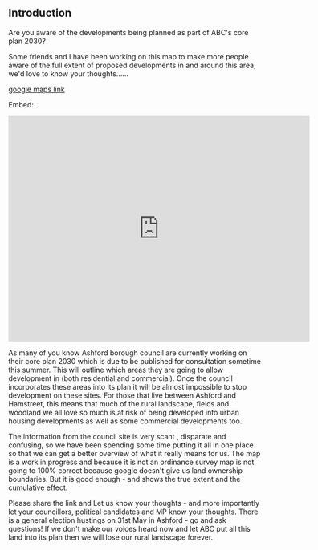 ## Introduction

Are you aware of the developments being planned as part of ABC's core plan 2030?

Some friends and I have been working on this map to make more people aware of the full extent of proposed developments in and around this area, we'd love to know your thoughts......

[google maps link](https://www.google.co.uk/maps/@51.1074543,0.823524,13z/data=!4m2!6m1!1s1eK9Jhuzd8l9kXB0t355LFvCOJMw)

Embed:

<iframe src="https://www.google.com/maps/embed?pb=!1m18!1m12!1m3!1d161206.3399201374!2d0.7312048969997069!3d51.153531358764624!2m3!1f0!2f0!3f0!3m2!1i1024!2i768!4f13.1!3m3!1m2!1s0x47dec322dc36f387%3A0x280d4f34618ec61e!2sAshford!5e1!3m2!1sen!2suk!4v1496145955849" width="600" height="450" frameborder="0" style="border:0" allowfullscreen></iframe>

As many of you know Ashford borough council are currently working on their core plan  2030 which is due to be published for consultation sometime this summer. This will outline which areas they are going to allow development in (both residential and commercial).  Once the council incorporates these areas into its plan it will be almost impossible to stop development on these sites. For those that live between Ashford and Hamstreet, this means that much  of the rural landscape, fields  and woodland we all love so much is at risk of being developed into urban housing developments as well as some commercial developments too. 

The information from the council site is very scant , disparate and confusing, so we have been spending some time putting it all in one place so that we can get a better overview of what it really means for us. The map is a work in progress and because it is not an ordinance survey map is not going to 100% correct because google doesn't give us land ownership boundaries. But it is good enough - and shows the true extent and the cumulative effect.

Please share the link and Let us know your thoughts - and more importantly let your councillors, political candidates and  MP know your thoughts. There is a general election hustings on 31st May in Ashford - go and ask questions! If we don't make our voices heard now and let ABC put all this land into its plan then we will lose our rural landscape forever.

